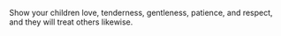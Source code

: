 Show your children love, tenderness, gentleness, patience, and respect, and they will treat others likewise.
